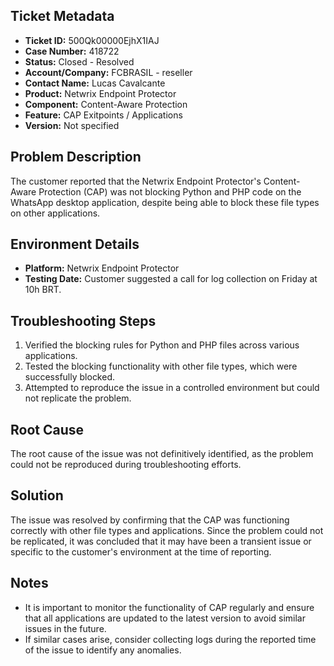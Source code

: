 ## Ticket Metadata
- **Ticket ID:** 500Qk00000EjhX1IAJ
- **Case Number:** 418722
- **Status:** Closed - Resolved
- **Account/Company:** FCBRASIL - reseller
- **Contact Name:** Lucas Cavalcante
- **Product:** Netwrix Endpoint Protector
- **Component:** Content-Aware Protection
- **Feature:** CAP Exitpoints / Applications
- **Version:** Not specified

## Problem Description
The customer reported that the Netwrix Endpoint Protector's Content-Aware Protection (CAP) was not blocking Python and PHP code on the WhatsApp desktop application, despite being able to block these file types on other applications.

## Environment Details
- **Platform:** Netwrix Endpoint Protector
- **Testing Date:** Customer suggested a call for log collection on Friday at 10h BRT.

## Troubleshooting Steps
1. Verified the blocking rules for Python and PHP files across various applications.
2. Tested the blocking functionality with other file types, which were successfully blocked.
3. Attempted to reproduce the issue in a controlled environment but could not replicate the problem.

## Root Cause
The root cause of the issue was not definitively identified, as the problem could not be reproduced during troubleshooting efforts.

## Solution
The issue was resolved by confirming that the CAP was functioning correctly with other file types and applications. Since the problem could not be replicated, it was concluded that it may have been a transient issue or specific to the customer's environment at the time of reporting.

## Notes
- It is important to monitor the functionality of CAP regularly and ensure that all applications are updated to the latest version to avoid similar issues in the future.
- If similar cases arise, consider collecting logs during the reported time of the issue to identify any anomalies.